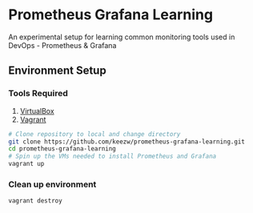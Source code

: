 # Prometheus Grafana Learning
An experimental setup for learning common monitoring tools used in DevOps - Prometheus & Grafana

## Environment Setup
### Tools Required
1. [VirtualBox](https://www.virtualbox.org/wiki/Downloads)
2. [Vagrant](https://developer.hashicorp.com/vagrant/downloads?product_intent=vagrant)

```sh
# Clone repository to local and change directory
git clone https://github.com/keezw/prometheus-grafana-learning.git
cd prometheus-grafana-learning
# Spin up the VMs needed to install Prometheus and Grafana
vagrant up
```

### Clean up environment
```sh
vagrant destroy
```
